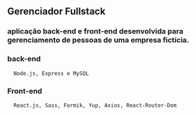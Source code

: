 ## Gerenciador Fullstack

### aplicação back-end e front-end desenvolvida para gerenciamento de pessoas de uma empresa fictícia.

### back-end
```
  Node.js, Express e MySQL
```

### Front-end
```
  React.js, Sass, Formik, Yup, Axios, React-Router-Dom
```